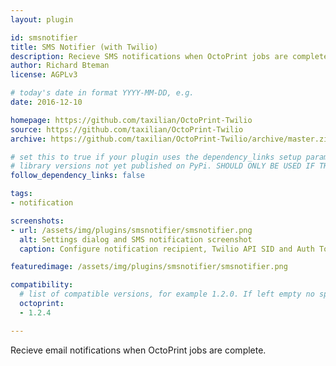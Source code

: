 ```yaml
---
layout: plugin

id: smsnotifier
title: SMS Notifier (with Twilio)
description: Recieve SMS notifications when OctoPrint jobs are complete.
author: Richard Bteman
license: AGPLv3

# today's date in format YYYY-MM-DD, e.g.
date: 2016-12-10

homepage: https://github.com/taxilian/OctoPrint-Twilio
source: https://github.com/taxilian/OctoPrint-Twilio
archive: https://github.com/taxilian/OctoPrint-Twilio/archive/master.zip

# set this to true if your plugin uses the dependency_links setup parameter to include
# library versions not yet published on PyPi. SHOULD ONLY BE USED IF THERE IS NO OTHER OPTION!
follow_dependency_links: false

tags:
- notification

screenshots:
- url: /assets/img/plugins/smsnotifier/smsnotifier.png
  alt: Settings dialog and SMS notification screenshot
  caption: Configure notification recipient, Twilio API SID and Auth Token, printer name, and from number.

featuredimage: /assets/img/plugins/smsnotifier/smsnotifier.png

compatibility:
  # list of compatible versions, for example 1.2.0. If left empty no specific version requirement will be assumed
  octoprint:
  - 1.2.4

---
```


Recieve email notifications when OctoPrint jobs are complete.
